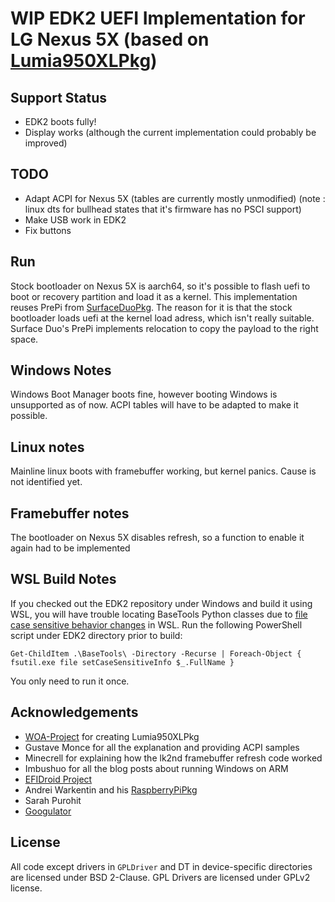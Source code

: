 # WIP EDK2 UEFI Implementation for LG Nexus 5X (based on [Lumia950XLPkg](https://github.com/WOA-Project/Lumia950XLPkg))

## Support Status
 - EDK2 boots fully!
 - Display works (although the current implementation could probably be improved)

## TODO
 - Adapt ACPI for Nexus 5X (tables are currently mostly unmodified)
 (note : linux dts for bullhead states that it's firmware has no PSCI support)
 - Make USB work in EDK2
 - Fix buttons

## Run

Stock bootloader on Nexus 5X is aarch64, so it's possible to flash uefi to boot or recovery partition and load it as a kernel.
This implementation reuses PrePi from [SurfaceDuoPkg](https://github.com/WOA-Project/SurfaceDuoPkg). The reason for it is that
the stock bootloader loads uefi at the kernel load adress, which isn't really suitable. Surface Duo's PrePi implements relocation
to copy the payload to the right space.

## Windows Notes

Windows Boot Manager boots fine, however booting Windows is unsupported as of now. ACPI tables will have to be adapted to make it possible.

## Linux notes

Mainline linux boots with framebuffer working, but kernel panics. Cause is not identified yet.

## Framebuffer notes

The bootloader on Nexus 5X disables refresh, so a function to enable it again had to be implemented

## WSL Build Notes

If you checked out the EDK2 repository under Windows and build it using WSL, you will have trouble locating BaseTools Python classes due to [file case sensitive behavior changes](https://blogs.msdn.microsoft.com/commandline/2018/02/28/per-directory-case-sensitivity-and-wsl/) in WSL. Run the following PowerShell script under EDK2 directory prior to build:

	Get-ChildItem .\BaseTools\ -Directory -Recurse | Foreach-Object { fsutil.exe file setCaseSensitiveInfo $_.FullName }

You only need to run it once.

## Acknowledgements

- [WOA-Project](https://github.com/WOA-Project) for creating Lumia950XLPkg
- Gustave Monce for all the explanation and providing ACPI samples
- Minecrell for explaining how the lk2nd framebuffer refresh code worked
- Imbushuo for all the blog posts about running Windows on ARM 
- [EFIDroid Project](http://efidroid.org)
- Andrei Warkentin and his [RaspberryPiPkg](https://github.com/andreiw/RaspberryPiPkg)
- Sarah Purohit
- [Googulator](https://github.com/Googulator/)

## License

All code except drivers in `GPLDriver` and DT in device-specific directories
are licensed under BSD 2-Clause. GPL Drivers are licensed under GPLv2 license.